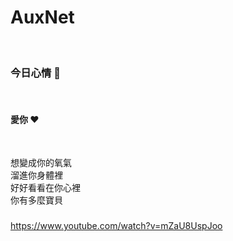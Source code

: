 # AuxNet 

&nbsp;

### 今日心情   💢
&nbsp;

#### 愛你 ❤️
&nbsp;

想變成你的氧氣       
溜進你身體裡  
好好看看在你心裡  
你有多麼寶貝


<!-- &nbsp; -->
###
<!-- ![avatar](https://i.ibb.co/2yQTKVn/unnamed.jpg)   -->
https://www.youtube.com/watch?v=mZaU8UspJoo
###

<!-- ![avatar](https://i.ibb.co/djYk7Jd/4071636253672-pic.png) -->
&nbsp;
&nbsp;